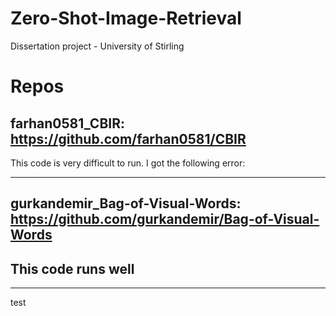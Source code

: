 # Zero-Shot-Image-Retrieval
Dissertation project - University of Stirling

# Repos
## farhan0581_CBIR: https://github.com/farhan0581/CBIR
This code is very difficult to run. I got the following error:

-------------------------------
## gurkandemir_Bag-of-Visual-Words: https://github.com/gurkandemir/Bag-of-Visual-Words
This code runs well
-------------------------------
-------------------------------
test